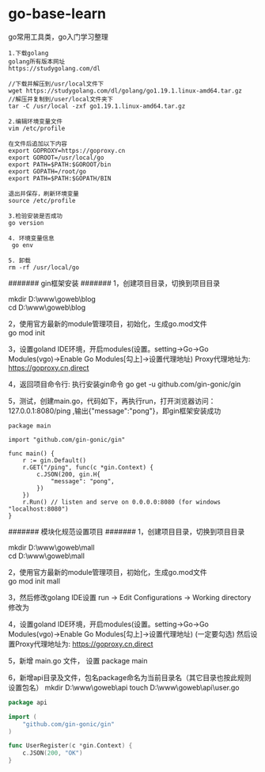 # go-base-learn
go常用工具类，go入门学习整理

```
1.下载golang
golang所有版本网址
https://studygolang.com/dl

//下载并解压到/usr/local文件下
wget https://studygolang.com/dl/golang/go1.19.1.linux-amd64.tar.gz
//解压并复制到/user/local文件夹下
tar -C /usr/local -zxf go1.19.1.linux-amd64.tar.gz

2.编辑环境变量文件
vim /etc/profile

在文件后追加以下内容
export GOPROXY=https://goproxy.cn
export GOROOT=/usr/local/go
export PATH=$PATH:$GOROOT/bin
export GOPATH=/root/go
export PATH=$PATH:$GOPATH/BIN

退出并保存，刷新环境变量
source /etc/profile

3.检验安装是否成功
go version

4. 环境变量信息
 go env

5. 卸载
rm -rf /usr/local/go

```




####### gin框架安装  #######
1，创建项目目录，切换到项目目录  

mkdir D:\www\goweb\blog  
cd D:\www\goweb\blog  
  
2，使用官方最新的module管理项目，初始化，生成go.mod文件  
go mod init

3，设置goland IDE环境，开启modules(设置。setting->Go->Go Modules(vgo)->Enable Go Modules[勾上]->设置代理地址)
Proxy代理地址为:     https://goproxy.cn,direct

4，返回项目命令行: 执行安装gin命令
go get -u github.com/gin-gonic/gin

5，测试，创建main.go，代码如下，再执行run，打开浏览器访问： 127.0.0.1:8080/ping ,输出{"message":"pong"}，即gin框架安装成功


```
package main

import "github.com/gin-gonic/gin"

func main() {
	r := gin.Default()
	r.GET("/ping", func(c *gin.Context) {
		c.JSON(200, gin.H{
			"message": "pong",
		})
	})
	r.Run() // listen and serve on 0.0.0.0:8080 (for windows "localhost:8080")
}
```


####### 模块化规范设置项目  #######
1，创建项目目录，切换到项目目录  

mkdir D:\www\goweb\mall  
cd D:\www\goweb\mall  
  
2，使用官方最新的module管理项目，初始化，生成go.mod文件  
go mod init mall

3，然后修改golang IDE设置
run -> Edit Configurations -> Working directory修改为 
  
4，设置goland IDE环境，开启modules(设置。setting->Go->Go Modules(vgo)->Enable Go Modules[勾上]->设置代理地址) (一定要勾选)
然后设置Proxy代理地址为:     https://goproxy.cn,direct

5，新增 main.go 文件， 设置 package main

6，新增api目录及文件，包名package命名为当前目录名（其它目录也按此规则设置包名）
mkdir D:\www\goweb\api
touch D:\www\goweb\api\user.go

```go
package api

import (
	"github.com/gin-gonic/gin"
)

func UserRegister(c *gin.Context) {
	c.JSON(200, "OK")
}

```
